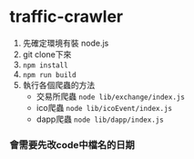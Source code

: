 # traffic-crawler

1. 先確定環境有裝 node.js
2. git clone下來
3. ```npm install```
4. ```npm run build```
5. 執行各個爬蟲的方法
   - 交易所爬蟲 ```node lib/exchange/index.js```
   - ico爬蟲   ```node lib/icoEvent/index.js```
   - dapp爬蟲  ```node lib/dapp/index.js```

### 會需要先改code中檔名的日期



